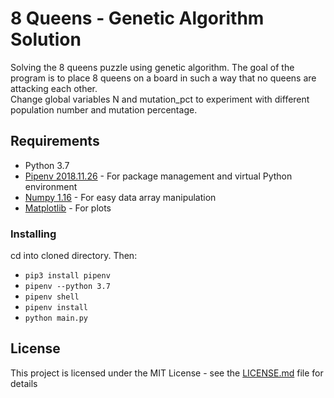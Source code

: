 # 8 Queens - Genetic Algorithm Solution

Solving the 8 queens puzzle using genetic algorithm. The goal of the program is to place 8 queens on a board in such a way that no queens are attacking each other.  
Change global variables N and mutation_pct to experiment with different population number and mutation percentage.

## Requirements

* Python 3.7
* [Pipenv 2018.11.26](https://docs.pipenv.org/en/latest/) - For package management and virtual Python environment
* [Numpy 1.16](https://www.numpy.org/) - For easy data array manipulation
* [Matplotlib](https://matplotlib.org/) - For plots

### Installing

cd into cloned directory. Then:

* `pip3 install pipenv`
* `pipenv --python 3.7`
* `pipenv shell`
* `pipenv install`
* `python main.py`

## License

This project is licensed under the MIT License - see the [LICENSE.md](LICENSE.md) file for details